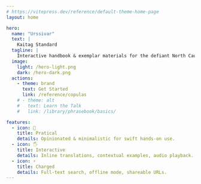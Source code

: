 ```yaml
---
# https://vitepress.dev/reference/default-theme-home-page
layout: home

hero:
  name: "Urssivar"
  text: |
    Kaitag Standard
  tagline: |
    Interactive handbook & exemplar materials for the defiant North Caucasian tongue
  image:
    light: /hero-light.png
    dark: /hero-dark.png
  actions:
    - theme: brand
      text: Get Started
      link: /reference/copulas
    # - theme: alt
    #   text: Learn the Talk
    #   link: /library/phrasebook/basics/

features:
  - icon: 🚀
    title: Pratical
    details: Opinionated & minimalistic for swift hands-on use.
  - icon: 🖐️
    title: Interactive
    details: Inline translations, contextual examples, audio playback.
  - icon: ⚡
    title: Charged
    details: Full-text search, offline mode, shareable URLs.
---
```


<style>
.VPHero .VPImage {
  animation: floating 5s ease-in-out infinite;
}

@keyframes floating {
  50%  { translate: 0 -10px; }  
}
</style>
